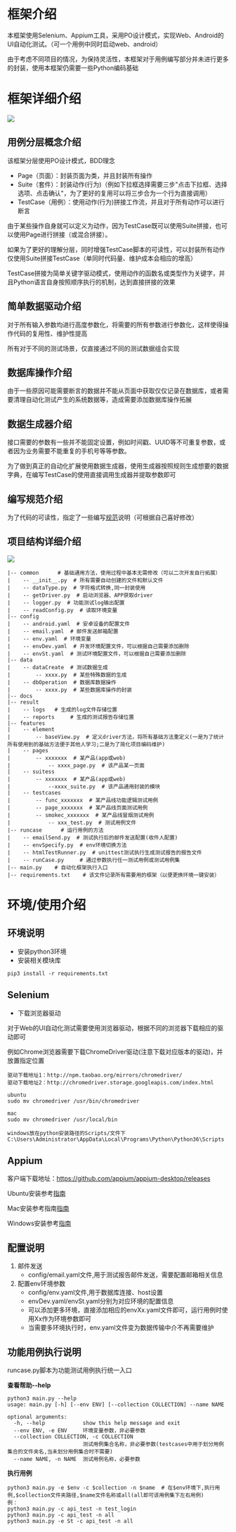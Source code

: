 # 框架介绍
本框架使用Selenium、Appium工具，采用PO设计模式，实现Web、Android的UI自动化测试。（可一个用例中同时启动web、android）

由于考虑不同项目的情况，为保持灵活性，本框架对于用例编写部分并未进行更多的封装，使用本框架仍需要一些Python编码基础

# 框架详细介绍

![](https://github.com/fengyibo963/DemoUITest/blob/master/docs/%E9%A1%B9%E7%9B%AE%E7%BB%93%E6%9E%84.png)

## 用例分层概念介绍
该框架分层使用PO设计模式，BDD理念

* Page（页面）：封装页面为类，并且封装所有操作
* Suite（套件）：封装动作(行为)（例如下拉框选择需要三步"点击下拉框、选择选项、点击确认"，为了更好的复用可以将三步合为一个行为直接调用）
* TestCase（用例）：使用动作(行为)拼接工作流，并且对于所有动作可以进行断言

由于某些操作自身就可以定义为动作，因为TestCase既可以使用Suite拼接，也可以使用Page进行拼接（或混合拼接）。

如果为了更好的理解分层，同时增强TestCase脚本的可读性，可以封装所有动作仅使用Suite拼接TestCase（单同时代码量、维护成本会相应的增高）

TestCase拼接为简单关键字驱动模式，使用动作的函数名或类型作为关键字，并且Python语言自身按照顺序执行的机制，达到直接拼接的效果

## 简单数据驱动介绍
对于所有输入参数均进行高度参数化，将需要的所有参数进行参数化，这样使得操作代码的复用性、维护性提高

所有对于不同的测试场景，仅直接通过不同的测试数据组合实现

## 数据库操作介绍
由于一些原因可能需要断言的数据并不能从页面中获取仅仅记录在数据库，或者需要清理自动化测试产生的系统数据等，造成需要添加数据库操作拓展

## 数据生成器介绍
接口需要的参数有一些并不能固定设置，例如时间戳、UUID等不可重复参数，或者因为业务需要不能重复的手机号等等参数。

为了做到真正的自动化扩展使用数据生成器，使用生成器按照规则生成想要的数据字典，在编写TestCase的使用直接调用生成器并提取参数即可

## 编写规范介绍
为了代码的可读性，指定了一些编写[规范](https://github.com/fengyibo963/DemoUITest/blob/master/docs/%E7%BC%96%E5%86%99%E8%AF%B4%E6%98%8E.md)说明（可根据自己喜好修改）

## 项目结构详细介绍

![](https://github.com/fengyibo963/DemoUITest/blob/master/docs/%E9%A1%B9%E7%9B%AE%E7%9B%AE%E5%BD%95.png)

```
|-- common      # 基础通用方法，使用过程中基本无需修改（可以二次开发自行拓展）
|    -- __init__.py  # 所有需要自动创建的文件和默认文件
|    -- dataType.py  # 字符格式转换,同一封装使用
|    -- getDriver.py  # 启动浏览器、APP获取driver
|    -- logger.py  # 功能测试log输出配置
|    -- readConfig.py  # 读取环境变量
|-- config
|    -- android.yaml  # 安卓设备的配置文件
|    -- email.yaml  # 邮件发送邮箱配置
|    -- env.yaml  # 环境变量
|    -- envDev.yaml  # 开发环境配置文件，可以根据自己需要添加删除
|    -- envSt.yaml  # 测试环境配置文件，可以根据自己需要添加删除
|-- data
|    -- dataCreate  # 测试数据生成
|        -- xxxx.py  # 某些特殊数据的生成
|    -- dbOperation  # 数据库数据操作  
|        -- xxxx.py  # 某些数据库操作的封装
|-- docs
|-- result
|    -- logs   # 生成的log文件存储位置
|    -- reports     # 生成的测试报告存储位置
|-- features
|    -- element
|        -- baseView.py  # 定义driver方法，将所有基础方法重定义(一是为了统计所有使用到的基础方法便于其他人学习;二是为了简化项目编码维护)
|    -- pages
|        -- xxxxxxx  # 某产品(app或web)
|            -- xxxx_page.py  # 该产品某一页面
|    -- suitess
|        -- xxxxxxx  # 某产品(app或web)
|            --xxxx_suite.py  # 该产品通用封装的模块
|    -- testcases
|        -- func_xxxxxxx  # 某产品线功能逻辑测试用例
|        -- page_xxxxxxx  # 某产品线页面测试用例
|        -- smokec_xxxxxxx  # 某产品线冒烟测试用例
|            -- xxx_test.py  # 测试用例文件
|-- runcase      # 运行用例的方法
|    -- emailSend.py  # 测试执行后的邮件发送配置(收件人配置)
|    -- envSpecify.py  # env环境切换方法
|    -- htmlTestRunner.py  # unittest测试执行生成测试报告的报告文件
|    -- runCase.py     # 通过参数执行任一测试用例或测试用例集
|-- main.py    # 自动化框架执行入口
|-- requirements.txt    # 该文件记录所有需要用的框架（以便更换环境一键安装）
```


# 环境/使用介绍
## 环境说明
* 安装python3环境
* 安装相关模块库
```
pip3 install -r requirements.txt
```
## Selenium
* 下载浏览器驱动

对于Web的UI自动化测试需要使用浏览器驱动，根据不同的浏览器下载相应的驱动即可

例如Chrome浏览器需要下载ChromeDriver驱动(注意下载对应版本的驱动)，并放置指定位置
```
驱动下载地址1：http://npm.taobao.org/mirrors/chromedriver/
驱动下载地址2：http://chromedriver.storage.googleapis.com/index.html

ubuntu
sudo mv chromedriver /usr/bin/chromedriver

mac
sudo mv chromedriver /usr/local/bin

windows放在python安装路径的Scripts/文件下
C:\Users\Administrator\AppData\Local\Programs\Python\Python36\Scripts
```
## Appium
客户端下载地址：https://github.com/appium/appium-desktop/releases

Ubuntu安装参考[指南](https://blog.csdn.net/baidu_36943075/article/details/103985826)

Mac安装参考指南[指南](https://www.jianshu.com/p/d36ff3707862)

Windows安装参考[指南](https://www.cnblogs.com/lgqboke/p/9776503.html)

## 配置说明
1. 邮件发送
    * config/email.yaml文件,用于测试报告邮件发送，需要配置邮箱相关信息
2. 配置env环境参数
    * config/env.yaml文件,用于数据库连接、host设置
    * envDev.yaml/envSt.yaml分别为对应环境的配置信息
    * 可以添加更多环境，直接添加相应的envXx.yaml文件即可，运行用例时使用Xx作为环境参数即可 
    * 当需要多环境执行时，env.yaml文件变为数据传输中介不再需要维护

## 功能用例执行说明
runcase.py脚本为功能测试用例执行统一入口

**查看帮助--help**
```
python3 main.py --help
usage: main.py [-h] [--env ENV] [--collection COLLECTION] --name NAME

optional arguments:
  -h, --help            show this help message and exit
  --env ENV, -e ENV     环境变量参数，非必要参数
  --collection COLLECTION, -c COLLECTION
                        测试用例集合名称，非必要参数(testcases中用于划分用例集合的文件夹名,当未划分用例集合时不需要)
  --name NAME, -n NAME  测试用例名称，必要参数
```

**执行用例**

```
python3 main.py -e $env -c $collection -n $name  # 在$env环境下,执行用例,$collection文件夹路径,$name文件名称或all(all即可该用例集下左右用例)
例：
python3 main.py -c api_test -n test_login
python3 main.py -c api_test -n all
python3 main.py -e St -c api_test -n all
```

